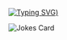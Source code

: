 [![Typing SVG](https://readme-typing-svg.herokuapp.com?color=%2336BCF7&lines=Запуск+проекта))](https://git.io/typing-svg)




![Jokes Card](https://readme-jokes.vercel.app/api)